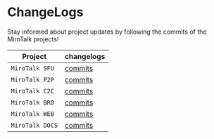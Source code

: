 # ChangeLogs

Stay informed about project updates by following the commits of the MiroTalk projects!

| Project         | changelogs                                                                  |
| --------------- | --------------------------------------------------------------------------- |
| `MiroTalk SFU`  | [commits](https://github.com/miroslavpejic85/mirotalksfu/commits/main)      |
| `MiroTalk P2P`  | [commits](https://github.com/miroslavpejic85/mirotalk/commits/master)       |
| `MiroTalk C2C`  | [commits](https://github.com/miroslavpejic85/mirotalkc2c/commits/main)      |
| `MiroTalk BRO`  | [commits](https://github.com/miroslavpejic85/mirotalkbro/commits/main)      |
| `MiroTalk WEB`  | [commits](https://github.com/miroslavpejic85/mirotalkwebrtc/commits/master) |
| `MiroTalk DOCS` | [commits](https://github.com/miroslavpejic85/mirotalk-docs/commits/main)    |
